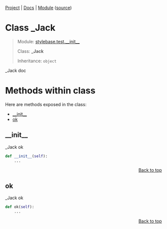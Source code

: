 [Project](https://github.com/pyrustic/stylebase#readme) | [Docs](https://github.com/pyrustic/stylebase/blob/master/docs/README.md) | [Module](https://github.com/pyrustic/stylebase/blob/master/docs/modules/stylebase/test/__init__/README.md) ([source](https://github.com/pyrustic/stylebase/blob/master/stylebase/test/__init__.py))

# Class _Jack
> Module: [stylebase.test.\_\_init\_\_](https://github.com/pyrustic/stylebase/blob/master/docs/modules/stylebase/test/__init__/README.md)
>
> Class: **_Jack**
>
> Inheritance: `object`

_Jack doc

# Methods within class
Here are methods exposed in the class:
- [\_\_init\_\_](#__init__)
- [ok](#ok)

## \_\_init\_\_
_Jack ok

```python
def __init__(self):
    ...
```

<p align="right"><a href="#methods-within-_jack">Back to top</a></p>

## ok
_Jack ok

```python
def ok(self):
    ...
```

<p align="right"><a href="#methods-within-_jack">Back to top</a></p>
